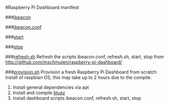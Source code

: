 #Raspberry Pi Dashboard manifest


###[ibeacon](https://github.com/mschmulen/raspberry-pi-dashboard/blob/master/ibeacon)


###[ibeacon.conf](https://github.com/mschmulen/raspberry-pi-dashboard/blob/master/ibeacon.conf)


###[start](https://github.com/mschmulen/raspberry-pi-dashboard/blob/master/start)


###[stop](https://github.com/mschmulen/raspberry-pi-dashboard/blob/master/stop)


###[refresh.sh](https://github.com/mschmulen/raspberry-pi-dashboard/blob/master/refresh.sh)
Refresh the scripts ibeacon.conf, refresh.sh, start, stop from http://github.com/mschmulen/raspberry-pi-dashboard/


###[provision.sh](https://github.com/mschmulen/raspberry-pi-dashboard/blob/master/provision.sh)
Provision a fresh Raspberry Pi Dashboard from scratch install of raspbian OS, this may take up to 2 hours due to the compile.

1. Install general dependencies via apt
1. Install and compile [bluez](http://www.kernel.org/pub/linux/bluetooth/bluez-5.8.tar.xz)
1. Install dashboard scripts ibeacon.conf, refresh.sh, start, stop







